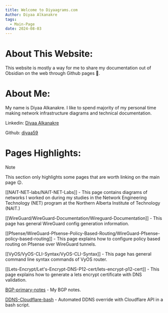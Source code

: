```yaml
---
title: Welcome to Diyaagrams.com
Author: Diyaa Alkanakre
tags:
  - Main-Page
date: 2024-08-03
---
```

# About This Website:

This website is mostly a way for me to share my documentation out of Obsidian on the web through Github pages 🙂.

# About Me:

My name is Diyaa Alkanakre. I like to spend majority of my personal time making network infrastructure diagrams and technical documentation.

Linkedin: [Diyaa Alkanakre](https://www.linkedin.com/in/diyaa-alkanakre/)

Github: [diyaa59](https://github.com/diyaa59)
# Pages Highlights:

> [!note]
> This section only highlights some pages that are worth linking on the main page 😉.

[[NAIT-NET-labs/NAIT-NET-Labs]] - This page contains diagrams of networks I worked on during my studies in the Network Engineering Technology (NET) program at the Northern Alberta Institute of Technology (NAIT.)

[[WireGuard/WireGuard-Documentation/Wireguard-Documentation]] - This page has general WireGuard config generation information.

[[Pfsense/WireGuard-Pfsense-Policy-Based-Routing/WireGuard-Pfsense-policy-based-routing]] - This page explains how to configure policy based routing on Pfsense over WireGuard tunnels.

[[VyOS/VyOS-CLI-Syntax/VyOS-CLI-Syntax]] - This page has general command line syntax commands of VyOS router.

[[Lets-Encrypt/Let's-Encrypt-DNS-P12-cert/lets-encrypt-p12-cert]] - This page explains how to generate a lets encrypt certificate with DNS validation.

[BGP-primary-notes](Routing/BGP/BGP-primary-notes/BGP-primary-notes.md) - My BGP notes.

[DDNS-Cloudflare-bash](Cloudflare/DDNS-Cloudflare-Bash-Documentation/DDNS-Cloudflare-bash.md) - Automated DDNS override with Cloudflare API in a bash script.



